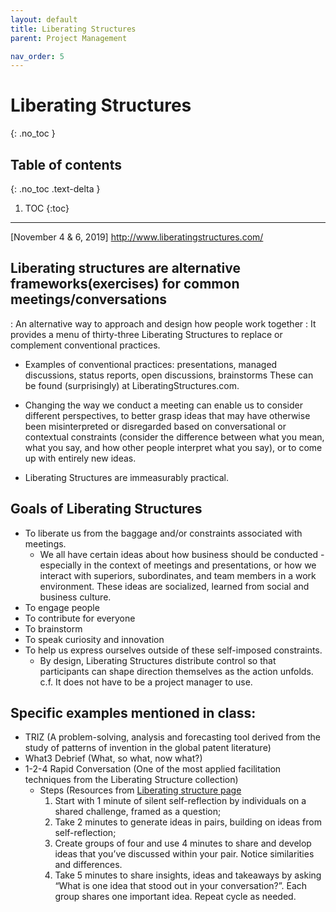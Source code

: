```yaml
---
layout: default
title: Liberating Structures
parent: Project Management

nav_order: 5
---
```

# Liberating Structures
{: .no_toc }

## Table of contents
{: .no_toc .text-delta }

1. TOC
{:toc}

---
[November 4 & 6, 2019] http://www.liberatingstructures.com/


## Liberating structures are alternative frameworks(exercises) for common meetings/conversations
:  An alternative way to approach and design how people work together
:  It provides a menu of thirty-three Liberating Structures to replace or complement conventional practices.
 - Examples of conventional practices: presentations, managed discussions, status reports, open discussions, brainstorms
    These can be found (surprisingly) at LiberatingStructures.com. 

- Changing the way we conduct a meeting can enable us to consider different perspectives, to better grasp ideas that may have otherwise been misinterpreted or disregarded based on conversational or contextual constraints (consider the difference between what you mean, what you say, and how other people interpret what you say), or to come up with entirely new ideas.
- Liberating Structures are immeasurably practical.

## Goals of Liberating Structures
- To liberate us from the baggage and/or constraints associated with meetings.
  - We all have certain ideas about how business should be conducted - especially in the context of meetings and presentations, or how we interact with superiors, subordinates, and team members in a work environment. These ideas are socialized, learned from social and business culture.
- To engage people
- To contribute for everyone
- To brainstorm
- To speak curiosity and innovation 
- To help us express ourselves outside of these self-imposed constraints. 
  - By design, Liberating Structures distribute control so that participants can shape direction themselves as the action unfolds.
c.f. It does not have to be a project manager to use. 

## Specific examples mentioned in class:
* TRIZ (A problem-solving, analysis and forecasting tool derived from the study of patterns of invention in the global patent literature)
* What3 Debrief (What, so what, now what?)
* 1-2-4 Rapid Conversation (One of the most applied facilitation techniques from the Liberating Structure collection)
  - Steps (Resources from [Liberating structure page](http://www.liberatingstructures.com/1-1-2-4-all/)
    1) Start with 1 minute of silent self-reflection by individuals on a shared challenge, framed as a question;
    2) Take 2 minutes to generate ideas in pairs, building on ideas from self-reflection;
    3) Create groups of four and use 4 minutes to share and develop ideas that you’ve discussed within your pair. Notice similarities and differences.
    4) Take 5 minutes to share insights, ideas and takeaways by asking “What is one idea that stood out in your conversation?”. Each group shares one important idea. Repeat cycle as needed.


